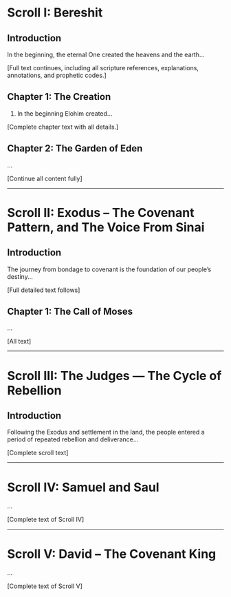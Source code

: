 # Scroll I: Bereshit

## Introduction

In the beginning, the eternal One created the heavens and the earth...

[Full text continues, including all scripture references, explanations, annotations, and prophetic codes.]

## Chapter 1: The Creation

1. In the beginning Elohim created...

[Complete chapter text with all details.]

## Chapter 2: The Garden of Eden

...

[Continue all content fully]

---

# Scroll II: Exodus – The Covenant Pattern, and The Voice From Sinai

## Introduction

The journey from bondage to covenant is the foundation of our people’s destiny...

[Full detailed text follows]

## Chapter 1: The Call of Moses

...

[All text]

---

# Scroll III: The Judges — The Cycle of Rebellion

## Introduction

Following the Exodus and settlement in the land, the people entered a period of repeated rebellion and deliverance...

[Complete scroll text]

---

# Scroll IV: Samuel and Saul

...

[Complete text of Scroll IV]

---

# Scroll V: David – The Covenant King

...

[Complete text of Scroll V]

